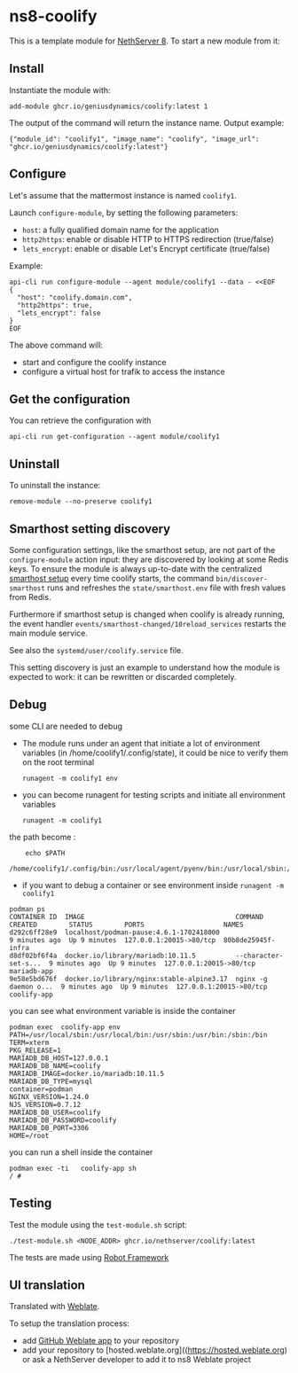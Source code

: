 # ns8-coolify

This is a template module for [NethServer 8](https://github.com/NethServer/ns8-core).
To start a new module from it:

## Install

Instantiate the module with:

    add-module ghcr.io/geniusdynamics/coolify:latest 1

The output of the command will return the instance name.
Output example:

    {"module_id": "coolify1", "image_name": "coolify", "image_url": "ghcr.io/geniusdynamics/coolify:latest"}

## Configure

Let's assume that the mattermost instance is named `coolify1`.

Launch `configure-module`, by setting the following parameters:
- `host`: a fully qualified domain name for the application
- `http2https`: enable or disable HTTP to HTTPS redirection (true/false)
- `lets_encrypt`: enable or disable Let's Encrypt certificate (true/false)


Example:

```
api-cli run configure-module --agent module/coolify1 --data - <<EOF
{
  "host": "coolify.domain.com",
  "http2https": true,
  "lets_encrypt": false
}
EOF
```

The above command will:
- start and configure the coolify instance
- configure a virtual host for trafik to access the instance

## Get the configuration
You can retrieve the configuration with

```
api-cli run get-configuration --agent module/coolify1
```

## Uninstall

To uninstall the instance:

    remove-module --no-preserve coolify1

## Smarthost setting discovery

Some configuration settings, like the smarthost setup, are not part of the
`configure-module` action input: they are discovered by looking at some
Redis keys.  To ensure the module is always up-to-date with the
centralized [smarthost
setup](https://nethserver.github.io/ns8-core/core/smarthost/) every time
coolify starts, the command `bin/discover-smarthost` runs and refreshes
the `state/smarthost.env` file with fresh values from Redis.

Furthermore if smarthost setup is changed when coolify is already
running, the event handler `events/smarthost-changed/10reload_services`
restarts the main module service.

See also the `systemd/user/coolify.service` file.

This setting discovery is just an example to understand how the module is
expected to work: it can be rewritten or discarded completely.

## Debug

some CLI are needed to debug

- The module runs under an agent that initiate a lot of environment variables (in /home/coolify1/.config/state), it could be nice to verify them
on the root terminal

    `runagent -m coolify1 env`

- you can become runagent for testing scripts and initiate all environment variables
  
    `runagent -m coolify1`

 the path become : 
```
    echo $PATH
    /home/coolify1/.config/bin:/usr/local/agent/pyenv/bin:/usr/local/sbin:/usr/local/bin:/usr/sbin:/usr/bin:/usr/
```

- if you want to debug a container or see environment inside
 `runagent -m coolify1`
 ```
podman ps
CONTAINER ID  IMAGE                                      COMMAND               CREATED        STATUS        PORTS                    NAMES
d292c6ff28e9  localhost/podman-pause:4.6.1-1702418000                          9 minutes ago  Up 9 minutes  127.0.0.1:20015->80/tcp  80b8de25945f-infra
d8df02bf6f4a  docker.io/library/mariadb:10.11.5          --character-set-s...  9 minutes ago  Up 9 minutes  127.0.0.1:20015->80/tcp  mariadb-app
9e58e5bd676f  docker.io/library/nginx:stable-alpine3.17  nginx -g daemon o...  9 minutes ago  Up 9 minutes  127.0.0.1:20015->80/tcp  coolify-app
```

you can see what environment variable is inside the container
```
podman exec  coolify-app env
PATH=/usr/local/sbin:/usr/local/bin:/usr/sbin:/usr/bin:/sbin:/bin
TERM=xterm
PKG_RELEASE=1
MARIADB_DB_HOST=127.0.0.1
MARIADB_DB_NAME=coolify
MARIADB_IMAGE=docker.io/mariadb:10.11.5
MARIADB_DB_TYPE=mysql
container=podman
NGINX_VERSION=1.24.0
NJS_VERSION=0.7.12
MARIADB_DB_USER=coolify
MARIADB_DB_PASSWORD=coolify
MARIADB_DB_PORT=3306
HOME=/root
```

you can run a shell inside the container

```
podman exec -ti   coolify-app sh
/ # 
```
## Testing

Test the module using the `test-module.sh` script:


    ./test-module.sh <NODE_ADDR> ghcr.io/nethserver/coolify:latest

The tests are made using [Robot Framework](https://robotframework.org/)

## UI translation

Translated with [Weblate](https://hosted.weblate.org/projects/ns8/).

To setup the translation process:

- add [GitHub Weblate app](https://docs.weblate.org/en/latest/admin/continuous.html#github-setup) to your repository
- add your repository to [hosted.weblate.org]((https://hosted.weblate.org) or ask a NethServer developer to add it to ns8 Weblate project
